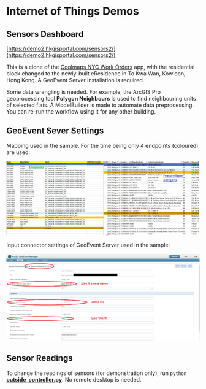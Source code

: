 # Internet of Things Demos

## Sensors Dashboard

[https://demo2.hkgisportal.com/sensors2/](https://demo2.hkgisportal.com/sensors2/)

This is a clone of the [Coolmaps NYC Work Orders](https://coolmaps.esri.com/NYC/NYCHA/dashboard/) app, with the residential block changed to the newly-built eResidence in To Kwa Wan, Kowloon, Hong Kong. A GeoEvent Server installation is required.

Some data wrangling is needed. For example, the ArcGIS Pro geoprocessing tool **Polygon Neighbours** is used to find neighbouring units of selected flats. A ModelBuilder is made to automate data preprocessing. You can re-run the workflow using it for any other building.

## GeoEvent Sever Settings

Mapping used in the sample. For the time being only 4 endpoints (coloured) are used:

![mapping](img/mapping.png)

Input connector settings of GeoEvent Server used in the sample:

![settings](img/settings.png)

## Sensor Readings

To change the readings of sensors (for demonstration only), run `python `[**outside_controller.py**](outside_controller.py). No remote desktop is needed.

